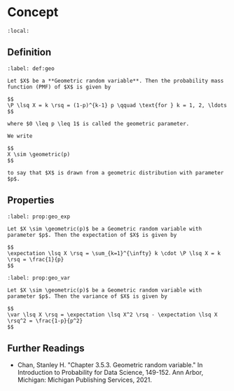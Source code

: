 # Concept

```{contents}
:local:
```

## Definition

```{prf:definition} Geometric Distribution
:label: def:geo

Let $X$ be a **Geometric random variable**. Then the probability mass function (PMF) of $X$ is given by

$$
\P \lsq X = k \rsq = (1-p)^{k-1} p \qquad \text{for } k = 1, 2, \ldots
$$

where $0 \leq p \leq 1$ is called the geometric parameter.

We write

$$
X \sim \geometric(p)
$$

to say that $X$ is drawn from a geometric distribution with parameter $p$.
```

## Properties

```{prf:property} Expectation of Geometric Distribution
:label: prop:geo_exp

Let $X \sim \geometric(p)$ be a Geometric random variable with parameter $p$. Then the expectation of $X$ is given by

$$
\expectation \lsq X \rsq = \sum_{k=1}^{\infty} k \cdot \P \lsq X = k \rsq = \frac{1}{p}
$$
```

```{prf:property} Variance of Geometric Distribution
:label: prop:geo_var

Let $X \sim \geometric(p)$ be a Geometric random variable with parameter $p$. Then the variance of $X$ is given by

$$
\var \lsq X \rsq = \expectation \lsq X^2 \rsq - \expectation \lsq X \rsq^2 = \frac{1-p}{p^2}
$$
```

## Further Readings

-   Chan, Stanley H. "Chapter 3.5.3. Geometric random variable." In Introduction
    to Probability for Data Science, 149-152. Ann Arbor, Michigan: Michigan
    Publishing Services, 2021.
